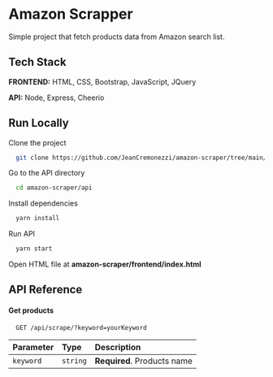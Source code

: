 
# Amazon Scrapper

Simple project that fetch products data from Amazon search list.


## Tech Stack

**FRONTEND:** HTML, CSS, Bootstrap, JavaScript, JQuery

**API:** Node, Express, Cheerio


## Run Locally

Clone the project
```bash
  git clone https://github.com/JeanCremonezzi/amazon-scraper/tree/main/api
```

Go to the API directory
```bash
  cd amazon-scraper/api
```

Install dependencies
```bash
  yarn install
```

Run API
```bash
  yarn start
```

Open HTML file at **amazon-scraper/frontend/index.html**
## API Reference

#### Get products

```http
  GET /api/scrape/?keyword=yourKeyword
```

| Parameter | Type     | Description                |
| :-------- | :------- | :------------------------- |
| `keyword` | `string` | **Required**. Products name|

